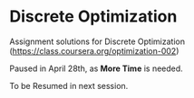 Discrete Optimization
=====================

Assignment solutions for Discrete Optimization
(https://class.coursera.org/optimization-002)


Paused in April 28th, as **More Time** is needed.

To be Resumed in next session.
